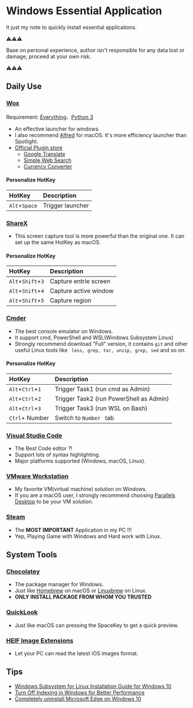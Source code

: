 # Windows Essential Application

It just my note to quickly install essential applications.

⚠️⚠️⚠️ 

Base on personal experience, author isn't responsible for any data lost or damage, proceed at your own risk.

⚠️⚠️⚠️

## Daily Use

### [Wox](http://www.wox.one/)

Requirement: [Everything](https://www.voidtools.com/downloads/)、[Python 3](https://www.python.org/downloads/)

* An effective launcher for windows.
* I also recommend  [Alfred](https://www.alfredapp.com/) for macOS. It's more efficiency launcher than Spotlight.
* [Official Plugin store](http://www.wox.one/plugin)
	* [Google Translate](http://www.wox.one/plugin/60)
	* [Simple Web Search](http://www.wox.one/plugin/112)
	* [Currency Converter](http://www.wox.one/plugin/46)

#### Personalize HotKey

| HotKey        | Description                |
| :------------ | :------------------------- |
| `Alt`+`Space`     |  Trigger launcher          |
	


### [ShareX](https://getsharex.com/)

* This screen capture tool is more powerful than the original one. It can set up the same HotKey as macOS.

#### Personalize HotKey

| HotKey        | Description                |
| :------------ | :------------------------- |
| `Alt`+`Shift`+`3`   |  Capture entrie screen     |
| `Alt`+`Shift`+`4`   |  Capture active window     |
| `Alt`+`Shift`+`5`   |  Capture region            |

### [Cmder](https://cmder.net/)

* The best console emulator on Windows.
* It support cmd, PowerShell and WSL(Windows Subsystem Linux) 
* Strongly recommend download "Full" version, it contains `git` and other useful Linux tools like ` less, grep, tar, unzip, grep, sed` and so on. 

#### Personalize HotKey

| HotKey        | Description                |
| :------------ | :------------------------- |
| `Alt`+`Ctrl`+`1`   |  Trigger Task1 (run cmd as Admin)            |
| `Alt`+`Ctrl`+`2`   |  Trigger Task2 (run PowerShell as Admin)     |
| `Alt`+`Ctrl`+`3`   |  Trigger Task3 (run WSL on Bash)             |
| `Ctrl`+ Number     |  Switch to `Number ` tab                     |

### [Visual Studio Code](https://code.visualstudio.com/)

* The Best Code editor ?!
* Support lots of syntax highlighting.
* Major platforms supported (Windows, macOS, Linux).


### [VMware Workstation](https://www.vmware.com/tw/products/workstation-pro/workstation-pro-evaluation.html)

* My favorite VM(virtual machine) solution on Windows.
* If you are a macOS user, I strongly recommend choosing [Parallels Desktop](https://www.parallels.com/hk/products/desktop/) to be your VM solution.


### [Steam](https://store.steampowered.com/)

* The **MOST IMPORTANT** Application in my PC !!!
* Yep, Playing Game with Windows and Hard work with Linux.


## System Tools

### [Chocolatey](https://chocolatey.org/)

* The package manager for Windows.	
* Just like [Homebrew](https://docs.brew.sh/Installation) on macOS or [Linuxbrew](http://linuxbrew.sh/) on Linux.
* **ONLY INSTALL PACKAGE FROM WHOM YOU TRUSTED**


### [QuickLook](https://www.microsoft.com/en-us/p/quicklook/9nv4bs3l1h4s)

* Just like macOS can pressing the SpaceKey to get a quick preview.


### [HEIF Image Extensions](https://www.microsoft.com/en-us/p/heif-Image-Extensions/9pmmsr1cgpwg)

* Let your PC can read the latest iOS images format.


## Tips

* [Windows Subsystem for Linux Installation Guide for Windows 10](https://docs.microsoft.com/zh-tw/windows/wsl/install-win10)
* [Turn Off Indexing in Windows for Better Performance](https://www.online-tech-tips.com/computer-tips/simple-ways-to-increase-your-computers-performace-turn-off-indexing-on-your-local-drives/)
* [Completely uninstall Microsoft Edge on Windows 10](https://www.onmsft.com/how-to/how-to-completely-uninstall-microsoft-edge-on-windows-10)


